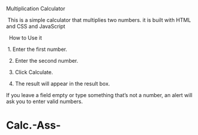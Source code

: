 Multiplication Calculator



‎
‎This is a simple calculator that multiplies two numbers. it is built with HTML and CSS and JavaScript 


‎
‎
‎How to Use it 
‎


‎
‎1. Enter the first number.


‎
‎
‎2. Enter the second number.


‎
‎
‎3. Click Calculate.

‎
‎
‎4. The result will appear in the result box.



If you leave a field empty or type something that’s not a number, an alert will ask you to enter valid numbers.
‎
‎
‎
‎
‎

# Calc.-Ass-
